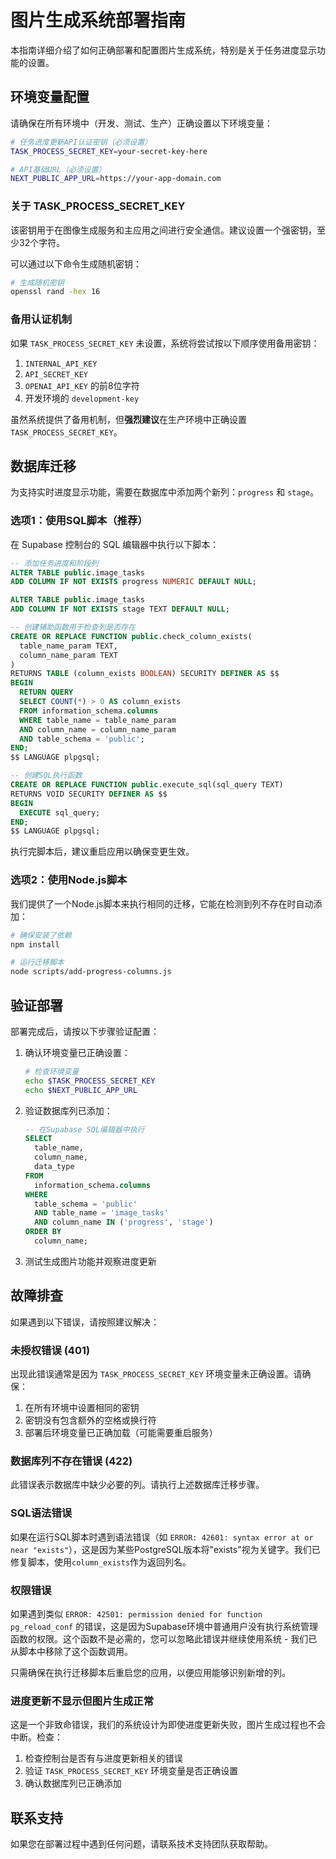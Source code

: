 # 图片生成系统部署指南

本指南详细介绍了如何正确部署和配置图片生成系统，特别是关于任务进度显示功能的设置。

## 环境变量配置

请确保在所有环境中（开发、测试、生产）正确设置以下环境变量：

```bash
# 任务进度更新API认证密钥（必须设置）
TASK_PROCESS_SECRET_KEY=your-secret-key-here

# API基础URL（必须设置）
NEXT_PUBLIC_APP_URL=https://your-app-domain.com
```

### 关于 TASK_PROCESS_SECRET_KEY

该密钥用于在图像生成服务和主应用之间进行安全通信。建议设置一个强密钥，至少32个字符。

可以通过以下命令生成随机密钥：

```bash
# 生成随机密钥
openssl rand -hex 16
```

### 备用认证机制

如果 `TASK_PROCESS_SECRET_KEY` 未设置，系统将尝试按以下顺序使用备用密钥：

1. `INTERNAL_API_KEY`
2. `API_SECRET_KEY`
3. `OPENAI_API_KEY` 的前8位字符
4. 开发环境的 `development-key`

虽然系统提供了备用机制，但**强烈建议**在生产环境中正确设置 `TASK_PROCESS_SECRET_KEY`。

## 数据库迁移

为支持实时进度显示功能，需要在数据库中添加两个新列：`progress` 和 `stage`。

### 选项1：使用SQL脚本（推荐）

在 Supabase 控制台的 SQL 编辑器中执行以下脚本：

```sql
-- 添加任务进度和阶段列
ALTER TABLE public.image_tasks 
ADD COLUMN IF NOT EXISTS progress NUMERIC DEFAULT NULL;

ALTER TABLE public.image_tasks 
ADD COLUMN IF NOT EXISTS stage TEXT DEFAULT NULL;

-- 创建辅助函数用于检查列是否存在
CREATE OR REPLACE FUNCTION public.check_column_exists(
  table_name_param TEXT,
  column_name_param TEXT
)
RETURNS TABLE (column_exists BOOLEAN) SECURITY DEFINER AS $$
BEGIN
  RETURN QUERY
  SELECT COUNT(*) > 0 AS column_exists
  FROM information_schema.columns
  WHERE table_name = table_name_param
  AND column_name = column_name_param
  AND table_schema = 'public';
END;
$$ LANGUAGE plpgsql;

-- 创建SQL执行函数
CREATE OR REPLACE FUNCTION public.execute_sql(sql_query TEXT)
RETURNS VOID SECURITY DEFINER AS $$
BEGIN
  EXECUTE sql_query;
END;
$$ LANGUAGE plpgsql;
```

执行完脚本后，建议重启应用以确保变更生效。

### 选项2：使用Node.js脚本

我们提供了一个Node.js脚本来执行相同的迁移，它能在检测到列不存在时自动添加：

```bash
# 确保安装了依赖
npm install

# 运行迁移脚本
node scripts/add-progress-columns.js
```

## 验证部署

部署完成后，请按以下步骤验证配置：

1. 确认环境变量已正确设置：
   ```bash
   # 检查环境变量
   echo $TASK_PROCESS_SECRET_KEY
   echo $NEXT_PUBLIC_APP_URL
   ```

2. 验证数据库列已添加：
   ```sql
   -- 在Supabase SQL编辑器中执行
   SELECT 
     table_name, 
     column_name, 
     data_type 
   FROM 
     information_schema.columns 
   WHERE 
     table_schema = 'public' 
     AND table_name = 'image_tasks'
     AND column_name IN ('progress', 'stage')
   ORDER BY 
     column_name;
   ```

3. 测试生成图片功能并观察进度更新

## 故障排查

如果遇到以下错误，请按照建议解决：

### 未授权错误 (401)

出现此错误通常是因为 `TASK_PROCESS_SECRET_KEY` 环境变量未正确设置。请确保：

1. 在所有环境中设置相同的密钥
2. 密钥没有包含额外的空格或换行符
3. 部署后环境变量已正确加载（可能需要重启服务）

### 数据库列不存在错误 (422)

此错误表示数据库中缺少必要的列。请执行上述数据库迁移步骤。

### SQL语法错误

如果在运行SQL脚本时遇到语法错误（如 `ERROR: 42601: syntax error at or near "exists"`），这是因为某些PostgreSQL版本将"exists"视为关键字。我们已修复脚本，使用`column_exists`作为返回列名。

### 权限错误

如果遇到类似 `ERROR: 42501: permission denied for function pg_reload_conf` 的错误，这是因为Supabase环境中普通用户没有执行系统管理函数的权限。这个函数不是必需的，您可以忽略此错误并继续使用系统 - 我们已从脚本中移除了这个函数调用。

只需确保在执行迁移脚本后重启您的应用，以便应用能够识别新增的列。

### 进度更新不显示但图片生成正常

这是一个非致命错误，我们的系统设计为即使进度更新失败，图片生成过程也不会中断。检查：

1. 检查控制台是否有与进度更新相关的错误
2. 验证 `TASK_PROCESS_SECRET_KEY` 环境变量是否正确设置
3. 确认数据库列已正确添加

## 联系支持

如果您在部署过程中遇到任何问题，请联系技术支持团队获取帮助。 